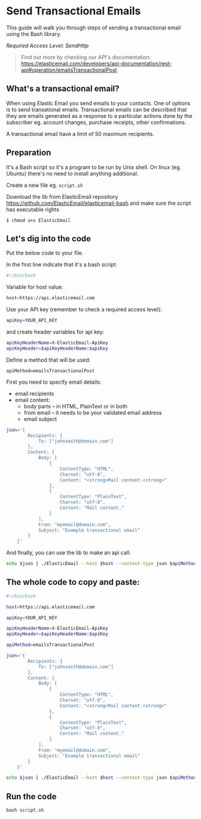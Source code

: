 # Send Transactional Emails

This guide will walk you through steps of sending a transactional email using the Bash library. 

*Required Access Level: SendHttp*

> Find out more by checking our API's documentation: https://elasticemail.com/developers/api-documentation/rest-api#operation/emailsTransactionalPost

## What's a transactional email?
When using Elastic Email you send emails to your contacts. One of options is to send transational emails. Transactional emails can be described that they are emails generated as a response to a particular actions done by the subscriber eg. account changes, purchase receipts, other confirmations.

A transactional email have a limit of 50 maximum recipients.

## Preparation
It's a Bash script so it's a program to be run by Unix shell. On linux (eg. Ubuntu) there's no need to install anything additional. 

Create a new file eg. `script.sh`

Download the lib from ElasticEmail repository https://github.com/ElasticEmail/elasticemail-bash and make sure the script has executable rights
```
$ chmod u+x ElasticEmail
```

## Let's dig into the code

Put the below code to your file.

In the first line indicate that it's a bash script:

```bash
#!/bin/bash
```

Variable for host value:

```bash
host=https://api.elasticemail.com
```

Use your API key (remember to check a required access level):

```bash
apiKey=YOUR_API_KEY
```

and create header variables for api key:
```bash
apiKeyHeaderName=X-ElasticEmail-ApiKey
apiKeyHeader=$apiKeyHeaderName:$apiKey
```

Define a method that will be used:
```
apiMethod=emailsTransactionalPost
```

First you need to specify email details:
- email recipients
- email content:
    - body parts – in HTML, PlainText or in both
    - from email – it needs to be your validated email address
    - email subject


```bash
json='{
        Recipients: {
            To: ["johnsmith@domain.com"]
        },
        Content: {
            Body: [
                {
                    ContentType: "HTML",
                    Charset: "utf-8",
                    Content: "<strong>Mail content.<strong>"
                },
                {
                    ContentType: "PlainText",
                    Charset: "utf-8",
                    Content: "Mail content."
                }
            ],
            From: "myemail@domain.com",
            Subject: "Example transactional email"
        }
    }'
```


And finally, you can use the lib to make an api call:

```bash
echo $json | ./ElasticEmail --host $host --content-type json $apiMethod - $apiKeyHeader
```

## The whole code to copy and paste:

```bash
#!/bin/bash

host=https://api.elasticemail.com

apiKey=YOUR_API_KEY

apiKeyHeaderName=X-ElasticEmail-ApiKey
apiKeyHeader=$apiKeyHeaderName:$apiKey

apiMethod=emailsTransactionalPost

json='{
        Recipients: {
            To: ["johnsmith@domain.com"]
        },
        Content: {
            Body: [
                {
                    ContentType: "HTML",
                    Charset: "utf-8",
                    Content: "<strong>Mail content.<strong>"
                },
                {
                    ContentType: "PlainText",
                    Charset: "utf-8",
                    Content: "Mail content."
                }
            ],
            From: "myemail@domain.com",
            Subject: "Example transactional email"
        }
    }'

echo $json | ./ElasticEmail --host $host --content-type json $apiMethod - $apiKeyHeader
```

## Run the code
```
bash script.sh
```
